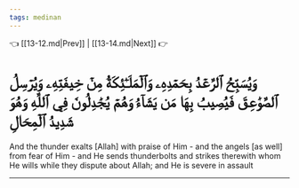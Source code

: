 ```yaml
---
tags: medinan
---
```


👈 [[13-12.md|Prev]] | [[13-14.md|Next]] 👉

# وَيُسَبِّحُ ٱلرَّعۡدُ بِحَمۡدِهِۦ وَٱلۡمَلَـٰٓئِكَةُ مِنۡ خِيفَتِهِۦ وَيُرۡسِلُ ٱلصَّوَٰعِقَ فَيُصِيبُ بِهَا مَن يَشَآءُ وَهُمۡ يُجَٰدِلُونَ فِي ٱللَّهِ وَهُوَ شَدِيدُ ٱلۡمِحَالِ

And the thunder exalts [Allah] with praise of Him - and the angels [as well] from fear of Him - and He sends thunderbolts and strikes therewith whom He wills while they dispute about Allah; and He is severe in assault

---

